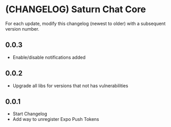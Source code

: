 # (CHANGELOG) Saturn Chat Core

For each update, modify this changelog (newest to older) with a subsequent version number.

## 0.0.3

- Enable/disable notifications added

## 0.0.2

- Upgrade all libs for versions that not has vulnerabilities

## 0.0.1

- Start Changelog
- Add way to unregister Expo Push Tokens
